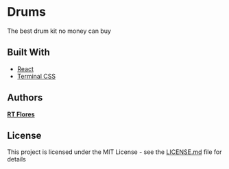 # Drums

The best drum kit no money can buy

## Built With

* [React](https://reactjs.org/)
* [Terminal CSS](https://terminalcss.xyz/)

## Authors

[**RT Flores**](https://github.com/rotyflo)

## License

This project is licensed under the MIT License - see the [LICENSE.md](LICENSE.md) file for details
